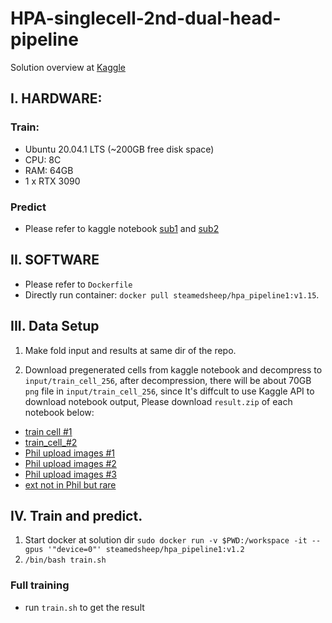 # HPA-singlecell-2nd-dual-head-pipeline

Solution overview at [Kaggle](https://www.kaggle.com/c/hpa-single-cell-image-classification/discussion/238645)

## I. HARDWARE:
### Train:
* Ubuntu 20.04.1 LTS (~200GB free disk space)
* CPU: 8C
* RAM: 64GB
* 1 x RTX 3090

### Predict
* Please refer to kaggle notebook [sub1](https://www.kaggle.com/steamedsheep/hpa-final-submission-2-candidate-ii) and [sub2](https://www.kaggle.com/steamedsheep/draft-of-submission-of-dakiro-model-sunzi-w0-5?scriptVersionId=62584023)

## II. SOFTWARE
* Please refer to `Dockerfile`
* Directly run container: `docker pull steamedsheep/hpa_pipeline1:v1.15`.

## III. Data Setup

1. Make fold input and results at same dir of the repo.

2. Download pregenerated cells from kaggle notebook and decompress to `input/train_cell_256`, after decompression, there will be
about 70GB `png` file in `input/train_cell_256`, since It's diffcult to use Kaggle API to download notebook output, Please download `result.zip` of each notebook below:
* [train cell #1](https://www.kaggle.com/steamedsheep/hpa-cellslicing-256-fix-i)
* [train_cell_#2](https://www.kaggle.com/steamedsheep/hpa-cellslicing-ii-fix-256)
* [Phil upload images #1](https://www.kaggle.com/steamedsheep/hpa-cellslicing-256-fix-external-i)
* [Phil upload images #2](https://www.kaggle.com/steamedsheep/hpa-cellslicing-256-fix-external-ii)
* [Phil upload images #3](https://www.kaggle.com/steamedsheep/hpa-cellslicing-256-fix-external-iii)
* [ext not in Phil but rare](https://www.kaggle.com/steamedsheep/hpa-cellslicing-256-fix-external-rare-i)

## IV. Train and predict.
1. Start docker at solution dir `sudo docker run -v $PWD:/workspace -it --gpus '"device=0"' steamedsheep/hpa_pipeline1:v1.2`
2. `/bin/bash train.sh`

### Full training
* run `train.sh` to get the result